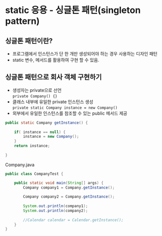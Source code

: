 # static 응용 - 싱글톤 패턴(singleton pattern)
## 싱글톤 패턴이란?
- 프로그램에서 인스턴스가 단 한 개만 생성되어야 하는 경우 사용하는 디자인 패턴
- static 변수, 메서드를 활용하여 구현 할 수 있음.
## 싱글톤 패턴으로 회사 객체 구현하기
- 생성자는 private으로 선언<br>
`private Company() {}`
- 클래스 내부에 유일한 private 인스턴스 생성<br>
`private static Company instance = new Company()`
- 외부에서 유일한 인스턴스를 참조할 수 있는 public 메서드 제공<br>
```java
public static Company getInstance() {
		
	if( instance == null) {
		instance = new Company();
	}
	return instance;
		
}
```
Company.java
```java
public class CompanyTest {

	public static void main(String[] args) {
		Company company1 = Company.getInstance();
		
		Company company2 = Company.getInstance();
		
		System.out.println(company1);
		System.out.println(company2);
		
		//Calendar calendar = Calendar.getInstance();
	}
}
```
